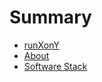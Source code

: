 # Summary

* [runXonY](./README.md)
* [About](./about.md)
* [Software Stack](./applications_arch.md)
